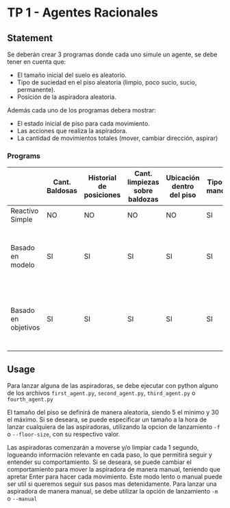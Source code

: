 # TP 1 - Agentes Racionales

## Statement
Se deberán crear 3 programas donde cada uno simule un agente, se debe tener en
cuenta que:
+ El tamaño inicial del suelo es aleatorio.
+ Tipo de suciedad en el piso aleatoria (limpio, poco sucio, sucio, permanente).
+ Posición de la aspiradora aleatoria.

Además cada uno de los programas debera mostrar:
+ El estado inicial de piso para cada movimiento.
+ Las acciones que realiza la aspiradora.
+ La cantidad de movimientos totales (mover, cambiar dirección, aspirar)
### Programs

|   | Cant. Baldosas  | Historial de posiciones | Cant. limpiezas sobre baldozas | Ubicación dentro del piso | Tipos de manchas | Terminar Programa | Objetivo |
| --- | --- | --- |---| --- | --- | --- | --- |
| Reactivo Simple | NO | NO | NO | NO | SI | ? | NO |
| Basado en modelo | SI | SI | SI | SI | SI | No quedan baldosas que puedan ser limpiadas | NO |
| Basado en objetivos | SI | SI | SI | SI | SI | No quedan baldosas que puedan ser limpiadas | Limpiar las baldosas en la menor cantidad posible de movimientos|

## Usage

Para lanzar alguna de las aspiradoras, se debe ejecutar con python alguno
de los archivos `first_agent.py`, `second_agent.py`, `third_agent.py` o `fourth_agent.py`

El tamaño del piso se definirá de manera aleatoria, siendo 5 el minimo y 30 el máximo. Si se deseara,
se puede especificar un tamaño a la hora de lanzar cualquiera de las aspiradoras, utilizando la opcion
de lanzamiento `-f` o `--floor-size`, con su respectivo valor.

Las aspiradoras comenzarán a moverse y/o limpiar cada 1 segundo, logueando información relevante en cada paso,
lo que permitirá seguir y entender su comportamiento. Si se deseara, se puede cambiar el comportamiento
para mover la aspiradora de manera manual, teniendo que apretar Enter para hacer cada movimiento.
Este modo lento o manual puede ser util si queremos seguir sus pasos mas detenidamente. Para lanzar una aspiradora
de manera manual, se debe utilizar la opción de lanzamiento `-m` o `--manual`

